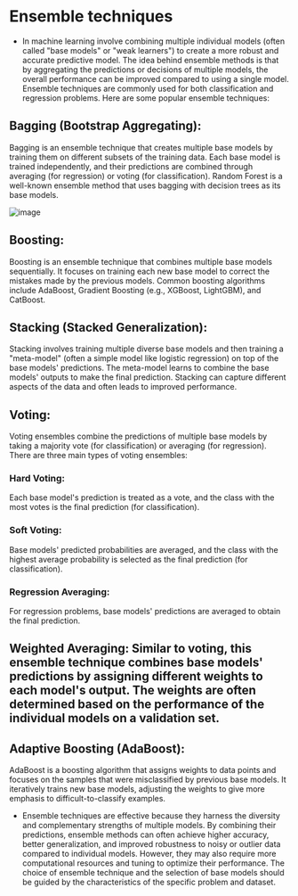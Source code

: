 # Ensemble techniques 
- In machine learning involve combining multiple individual models (often called "base models" or "weak learners") to create a more robust and accurate predictive model. The idea behind ensemble methods is that by aggregating the predictions or decisions of multiple models, the overall performance can be improved compared to using a single model. Ensemble techniques are commonly used for both classification and regression problems. Here are some popular ensemble techniques:

## Bagging (Bootstrap Aggregating): 
Bagging is an ensemble technique that creates multiple base models by training them on different subsets of the training data. Each base model is trained independently, and their predictions are combined through averaging (for regression) or voting (for classification). Random Forest is a well-known ensemble method that uses bagging with decision trees as its base models.

![image](https://github.com/ankitrajput77/Data.Science/assets/113281225/f9d93ebd-ede9-4ee3-860d-679c2fd5351f)

## Boosting: 
Boosting is an ensemble technique that combines multiple base models sequentially. It focuses on training each new base model to correct the mistakes made by the previous models. Common boosting algorithms include AdaBoost, Gradient Boosting (e.g., XGBoost, LightGBM), and CatBoost.

## Stacking (Stacked Generalization): 
Stacking involves training multiple diverse base models and then training a "meta-model" (often a simple model like logistic regression) on top of the base models' predictions. The meta-model learns to combine the base models' outputs to make the final prediction. Stacking can capture different aspects of the data and often leads to improved performance.

## Voting: 
Voting ensembles combine the predictions of multiple base models by taking a majority vote (for classification) or averaging (for regression). There are three main types of voting ensembles:

### Hard Voting: 
Each base model's prediction is treated as a vote, and the class with the most votes is the final prediction (for classification).
### Soft Voting: 
Base models' predicted probabilities are averaged, and the class with the highest average probability is selected as the final prediction (for classification).
### Regression Averaging: 
For regression problems, base models' predictions are averaged to obtain the final prediction.
## Weighted Averaging: Similar to voting, this ensemble technique combines base models' predictions by assigning different weights to each model's output. The weights are often determined based on the performance of the individual models on a validation set.

## Adaptive Boosting (AdaBoost): 
AdaBoost is a boosting algorithm that assigns weights to data points and focuses on the samples that were misclassified by previous base models. It iteratively trains new base models, adjusting the weights to give more emphasis to difficult-to-classify examples.

- Ensemble techniques are effective because they harness the diversity and complementary strengths of multiple models. By combining their predictions, ensemble methods can often achieve higher accuracy, better generalization, and improved robustness to noisy or outlier data compared to individual models. However, they may also require more computational resources and tuning to optimize their performance. The choice of ensemble technique and the selection of base models should be guided by the characteristics of the specific problem and dataset.
